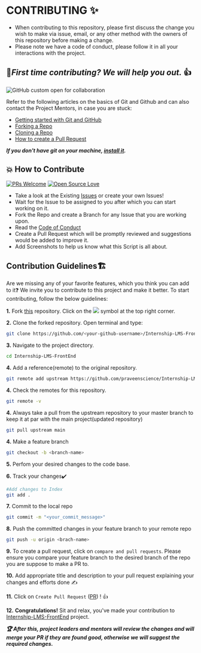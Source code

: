 <h1> CONTRIBUTING ✨</h1>

- When contributing to this repository, please first discuss the change you wish to make via issue, email, or any other method with the owners of this repository before making a      change.
- Please note we have a code of conduct, please follow it in all your interactions with the project.


## 🤝***First time contributing? We will help you out.*** 👍

![GitHub custom open for collaboration](https://img.shields.io/badge/Open%20For-Collaboration-brightgreen?style=for-the-badge)

Refer to the following articles on the basics of Git and Github and can also contact the Project Mentors, in case you are stuck:


- [Getting started with Git and GitHub](https://docs.github.com/en/free-pro-team@latest/github/getting-started-with-github)
- [Forking a Repo](https://help.github.com/en/github/getting-started-with-github/fork-a-repo)
- [Cloning a Repo](https://help.github.com/en/desktop/contributing-to-projects/creating-a-pull-request)
- [How to create a Pull Request](https://opensource.com/article/19/7/create-pull-request-github)

***If you don't have git on your machine, [install it](https://help.github.com/articles/set-up-git/).***


## 💥 How to Contribute

[![PRs Welcome](https://img.shields.io/badge/PRs-welcome-brightgreen.svg?style=flat-square)](http://makeapullrequest.com)
[![Open Source Love](https://badges.frapsoft.com/os/v1/open-source.png?v=103)](https://github.com/ellerbrock/open-source-badges/)

- Take a look at the Existing [Issues](https://github.com/praveenscience/Internship-LMS-FrontEnd/issues) or create your own Issues!
- Wait for the Issue to be assigned to you after which you can start working on it.
- Fork the Repo and create a Branch for any Issue that you are working upon.
- Read the [Code of Conduct](https://github.com/praveenscience/Internship-LMS-FrontEnd/blob/main/CODE_OF_CONDUCT.md)
- Create a Pull Request which will be promptly reviewed and suggestions would be added to improve it.
- Add Screenshots to help us know what this Script is all about.



## Contribution Guidelines🏗

Are we missing any of your favorite features, which you think you can add to it❓ We invite you to contribute to this project and make it better. 
To start contributing, follow the below guidelines: 

**1.** Fork [this](https://github.com/praveenscience/Internship-LMS-FrontEnd) repository.
Click on the <a href="https://github.com/praveenscience/Internship-LMS-FrontEnd"><img src="https://img.icons8.com/ios/24/000000/code-fork.png"></a> symbol at the top right corner.

**2.** Clone the forked repository. Open terminal and type:

```bash
git clone https://github.com/<your-github-username>/Internship-LMS-FrontEnd.git
```

**3.** Navigate to the project directory.

```bash
cd Internship-LMS-FrontEnd
```
**4.** Add a reference(remote) to the original repository.
```bash
git remote add upstream https://github.com/praveenscience/Internship-LMS-FrontEnd.git 
``` 
**4.** Check the remotes for this repository.
```bash
git remote -v
```

**4.** Always take a pull from the upstream repository to your master branch to keep it at par with the main project(updated repository)
```bash
git pull upstream main 
```

**4.** Make a feature branch
```bash
git checkout -b <branch-name>

```
**5.**  Perfom your desired changes to the code base.



**6.** Track your changes✔️
```bash
#Add changes to Index
git add .
```

**7.** Commit to the local repo
```bash
git commit -m "<your_commit_message>"
```

**8.** Push the committed changes in your feature branch to your remote repo

```bash
git push -u origin <brach-name>
```
**9.** To create a pull request, click on `compare and pull requests`. Please ensure you compare your feature branch to the desired branch of the repo you are suppose to make a PR to.

**10.** Add appropriate title and description to your pull request explaining your changes and efforts done ✍

**11.** Click on `Create Pull Request` ([PR](https://help.github.com/en/github/collaborating-with-issues-and-pull-requests/creating-a-pull-request)) ! 👍

**12.** **Congratulations!** Sit and relax, you've made your contribution to [Internship-LMS-FrontEnd](https://github.com/praveenscience/Internship-LMS-FrontEnd) project.


***:trophy: After this, project leaders and mentors will review the changes and will merge your PR if they are found good, otherwise we will suggest the required changes.***
